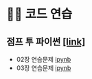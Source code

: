 # 🤹‍♂️ 코드 연습
## 점프 투 파이썬 [[link]](https://wikidocs.net/book/1)
+ 02장 연습문제 [ipynb](https://github.com/kbjung/LikeLion_13th_DataCourse/blob/main/practice/jump_to_python/02%EC%9E%A5_%EC%97%B0%EC%8A%B5%EB%AC%B8%EC%A0%9C.ipynb)
+ 03장 연습문제 [ipynb](https://github.com/kbjung/LikeLion_13th_DataCourse/blob/main/practice/jump_to_python/03%EC%9E%A5_%EC%97%B0%EC%8A%B5%EB%AC%B8%EC%A0%9C.ipynb)
